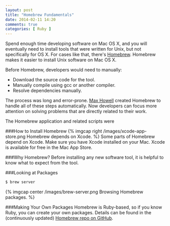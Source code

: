```yaml
---
layout: post
title: "Homebrew Fundamentals"
date: 2014-02-11 14:20
comments: true
categories: [ Ruby ]
---
```

Spend enough time developing software on Mac OS X, and you will eventually need to install tools that were written for Unix, but not specifically for OS X. For cases like that, there's [Homebrew](http://brew.sh/). Homebrew makes it easier to install Unix software on Mac OS X. 

Before Homebrew, developers would need to manually:

* Download the source code for the tool.
* Manually compile using gcc or another compiler.
* Resolve dependencies manually.

The process was long and error-prone. [Max Howell](https://twitter.com/mxcl) created Homebrew to handle all of these steps automatically. Now developers can focus more attention on solving problems that are directly related to their work.
<!--more-->
The Homebrew application and related scripts were 

###How to Install Homebrew
{% imgcap right /images/xcode-app-store.png Homebrew depends on Xcode. %}
Some parts of Homebrew depend on Xcode. Make sure you have Xcode installed on your Mac. Xcode is available for free in the Mac App Store.



###Why Homebrew?
Before installing any new software tool, it is helpful to know what to expect from the tool.


###Looking at Packages


```bash
$ brew server
```
{% imgcap center /images/brew-server.png Browsing Homebrew packages. %}




###Making Your Own Packages
Homebrew is Ruby-based, so if you know Ruby, you can create your own packages. Details can be found in the (continuously updated) [Homebrew repo on GitHub](https://github.com/Homebrew/).



